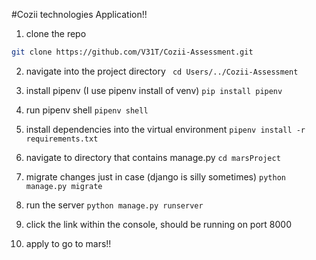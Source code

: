 #Cozii technologies Application!!

1. clone the repo
```bash
git clone https://github.com/V31T/Cozii-Assessment.git
```

2. navigate into the project directory 
``` cd Users/../Cozii-Assessment```

3. install pipenv (I use pipenv install of venv)
```pip install pipenv```

4. run pipenv shell
```pipenv shell```

5. install dependencies into the virtual environment
```pipenv install -r requirements.txt```

6. navigate to directory that contains manage.py
```cd marsProject```

7. migrate changes just in case (django is silly sometimes)
```python manage.py migrate```

8. run the server
``` python manage.py runserver ```

9. click the link within the console, should be running on port 8000

10. apply to go to mars!!

